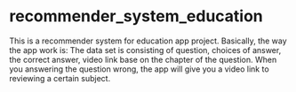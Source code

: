 # recommender_system_education
This is a recommender system for education app project.
Basically, the way the app work is:
The data set is consisting of question, choices of answer, the correct answer, video link base on the chapter of the question.
When you answering the question wrong, the app will give you a video link to reviewing a certain subject.

